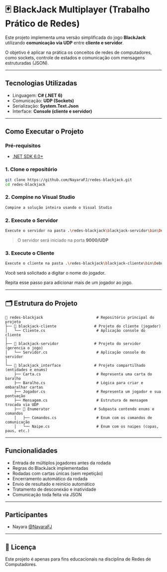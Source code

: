 # 🃏 BlackJack Multiplayer (Trabalho Prático de Redes)

Este projeto implementa uma versão simplificada do jogo **BlackJack** utilizando **comunicação via UDP** entre **cliente e servidor**.

O objetivo é aplicar na prática os conceitos de redes de computadores, como sockets, controle de estados e comunicação com mensagens estruturadas (JSON).

---

## Tecnologias Utilizadas

- Linguagem: **C# (.NET 6)**
- Comunicação: **UDP (Sockets)**
- Serialização: **System.Text.Json**
- Interface: **Console (cliente e servidor)**

---

## Como Executar o Projeto

### Pré-requisitos

- [.NET SDK 6.0+](https://dotnet.microsoft.com/en-us/download)

### 1. Clone o repositório

```bash
git clone https://github.com/NayaraFJ/redes-blackjack.git
cd redes-blackjack
```

### 2. Compine no Visual Studio

```bash
Compine a solução inteira usando o Visual Studio
```

### 2. Execute o **Servidor**

```bash
Execute o servidor na pasta .\redes-blackjack\blackjack-servidor\bin\Debug\net8.0\blackjack-servidor.exe
```

> O servidor será iniciado na porta **9000/UDP**

### 3. Execute o **Cliente** 

```bash
Execute o cliente na pasta .\redes-blackjack\blackjack-cliente\bin\Debug\net8.0\blackjack-cliente.exe
```

Você será solicitado a digitar o nome do jogador.

Repita esse passo para adicionar mais de um jogador ao jogo.

---

## 🗂️ Estrutura do Projeto

```
📁 redes-blackjack                        # Repositório principal do projeto
├── 📁 blackjack-cliente                 # Projeto do cliente (jogador)
│   └── Cliente.cs                       # Aplicação console do cliente
│
├── 📁 blackjack-servidor                # Projeto do servidor (gerencia o jogo)
│   └── Servidor.cs                      # Aplicação console do servidor
│
└── 📁 blackjack_interface               # Projeto compartilhado (entidades e enums)
    ├── Carta.cs                         # Representa uma carta do baralho
    ├── Baralho.cs                       # Lógica para criar e embaralhar cartas
    ├── Jogador.cs                       # Representa um jogador e sua pontuação
    ├── Mensagem.cs                      # Estrutura de mensagem trocada via UDP
    ├── 📁 Enumerator                    # Subpasta contendo enums e comandos
    │   ├── Comandos.cs                  # Enum com os comandos de comunicação
    │   └── Naipe.cs                     # Enum com os naipes (copas, paus, etc.)

```

---

## Funcionalidades

- Entrada de múltiplos jogadores antes da rodada
- Regras do BlackJack implementadas
- Rodadas com cartas únicas (sem repetição)
- Encerramento automático da rodada
- Envio de resultado e reinício automático
- Tratamento de desconexão e inatividade
- Comunicação toda feita via JSON

---

## Participantes

- Nayara [@NayaraFJ](https://github.com/seu-usuario)

---

## 📄 Licença

Este projeto é apenas para fins educacionais na disciplina de Redes de Computadores.
